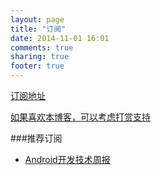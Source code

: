 ```yaml
---
layout: page
title: "订阅"
date: 2014-11-01 16:01
comments: true
sharing: true
footer: true
---
```


[订阅地址](/atom.xml)

[如果喜欢本博客，可以考虑打赏支持](/donate/)

###推荐订阅
  * [Android开发技术周报](http://androidweekly.cn/)

